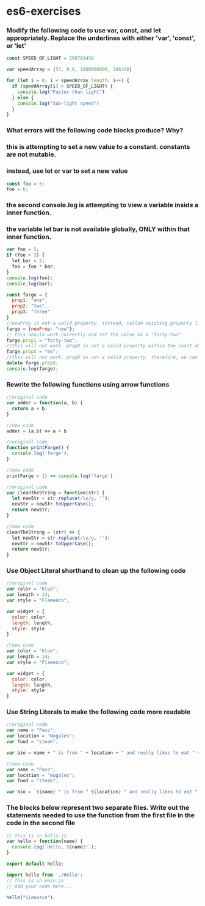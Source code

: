 # es6-exercises

### Modify the following code to use var, const, and let appropriately. Replace the underlines with either 'var', 'const', or 'let'

```js
const SPEED_OF_LIGHT = 299792458

var speedArray = [55, 9.8, 1000000000, 186300]

for (let i = 0; i < speedArray.length; i++) {
  if (speedArray[i] > SPEED_OF_LIGHT) {
    console.log("Faster than light")
  } else {
    console.log("Sub-light speed")
  }
}
```

### What errors will the following code blocks produce? Why?

### this is attempting to set a new value to a constant. constants are not mutable.
### instead, use let or var to set a new value
```js
const foo = 5;
foo = 6;
```
### the second console.log is attempting to view a variable inside a inner function.
### the variable let bar is not available globally, ONLY within that inner function.
```js
var foo = 5;
if (foo > 3) {
  let bar = 2;
  foo = foo * bar;
}
console.log(foo);
console.log(bar);
```

```js
const farge = {
  prop1: "one",
  prop2: "two",
  prop3: "three"
}
//newProp is not a valid property. instead, callan existing property like prop1, prop2 or prop3.
farge = {newProp: "new"};  
// this should work correctly and set the value as a "forty-two"
farge.prop1 = "forty-two";
//this will not work. propX is not a valid property within the const object farge.
farge.propX = "ex";      
//this will not work. propX is not a valid property. therefore, we can't delete it.  
delete farge.propX;      
console.log(farge);
```

### Rewrite the following functions using arrow functions

```js
//original code
var adder = function(a, b) {
  return a + b;
}

//new code
adder = (a,b) => a + b

```
```js
//original code
function printFarge() {
  console.log('farge');
}

//new code
printFarge = () => console.log('farge')


```
```js
//original code
var cleanTheString = function(str) {
  let newStr = str.replace(/\s/g, '');
  newStr = newStr.toUpperCase();
  return newStr;
}

//new code
cleanTheString = (str) => {
  let newStr = str.replace(/\s/g, '');
  newStr = newStr.toUpperCase();
  return newStr;
}

```

### Use Object Literal shorthand to clean up the following code

```js
//original code
var color = "blue";
var length = 14;
var style = "Flamenco";

var widget = {
  color: color,
  length: length,
  style: style
}

//new code
var color = "blue";
var length = 14;
var style = "Flamenco";

var widget = {
  color: color,
  length: length,
  style: style
}
```

### Use String Literals to make the following code more readable

```js
//original code
var name = "Paco";
var location = "Nogales";
var food = "steak";

var bio = name + " is from " + location + " and really likes to eat " + food;

//new code
var name = "Paco";
var location = "Nogales";
var food = "steak";

var bio = `${name} " is from " ${location} " and really likes to eat " ${food};`
```

### The blocks below represent two separate files. Write out the statements needed to use the function from the first file in the code in the second file

```js
// This is in hello.js
var hello = function(name) {
  console.log(`Hello, ${name}!`);
}

export default hello;

```
```js
import hello from './Hello';
// This is in main.js
// Add your code here...

hello("Siouxsie");
```
